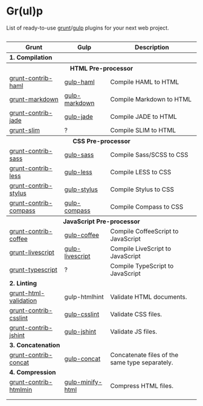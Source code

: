 Gr(ul)p
=======

List of ready-to-use [grunt](http://gruntjs.com/plugins)/[gulp](http://gratimax.github.io/search-gulp-plugins/) plugins for your next web project.

<table>
	<caption></caption>
	<colgroup>
		<col span="1"></col>
		<col span="1"></col>
		<col span="1"></col>
	</colgroup>
	<thead>
		<tr>
			<th scope="col">Grunt</th>
			<th scope="col">Gulp</th>
      <th scope="col">Description</th>
		</tr>
	</thead>
	<tfoot>
		<tr>
			<td></td>
			<td></td>
      <td></td>
		</tr>
	</tfoot>
	<tbody>
	  <tr>
      <td colspan="3"><strong>1. Compilation</strong></td>
    </tr>
    <tr>
      <th colspan="3">HTML Pre-processor</th>
    </tr>
    <tr>
      <td><a href="https://npmjs.org/package/grunt-contrib-haml">grunt-contrib-haml</a></td>
      <td><a href="https://npmjs.org/package/gulp-haml">gulp-haml</a></td>
      <td>Compile HAML to HTML</td>
    </tr>
    <tr>
      <td><a href="https://github.com/treasonx/grunt-markdown">grunt-markdown</a></td>
      <td><a href="https://npmjs.org/package/gulp-markdown">gulp-markdown</a></td>
      <td>Compile Markdown to HTML</td>
    </tr>
    <tr>
      <td><a href="https://github.com/gruntjs/grunt-contrib-jade">grunt-contrib-jade</a></td>
      <td><a href="https://npmjs.org/package/gulp-jade">gulp-jade</a></td>
      <td>Compile JADE to HTML</td>
    </tr>
    <tr>
      <td><a href="https://github.com/matsumos/grunt-slim">grunt-slim</a></td>
      <td>?</td>
      <td>Compile SLIM to HTML</td>
    </tr>
    <tr>
      <th colspan="3">CSS Pre-processor</th>
    </tr>
    <tr>
      <td><a href="https://github.com/gruntjs/grunt-contrib-sass">grunt-contrib-sass</a></td>
      <td><a href="https://npmjs.org/package/gulp-sass">gulp-sass</a></td>
      <td>Compile Sass/SCSS to CSS</td>
    </tr>
    <tr>
      <td><a href="https://github.com/gruntjs/grunt-contrib-less">grunt-contrib-less</a></td>
      <td><a href="https://npmjs.org/package/gulp-less">gulp-less</a></td>
      <td>Compile LESS to CSS</td>
    </tr>
    <tr>
      <td><a href="https://github.com/gruntjs/grunt-contrib-stylus">grunt-contrib-stylus</a></td>
      <td><a href="https://npmjs.org/package/gulp-stylus">gulp-stylus</a></td>
      <td>Compile Stylus to CSS</td>
    </tr>
    <tr>
      <td><a href="https://github.com/gruntjs/grunt-contrib-compass">grunt-contrib-compass</a></td>
      <td><a href="https://npmjs.org/package/gulp-compass">gulp-compass</a></td>
      <td>Compile Compass to CSS</td>
    </tr>
    <tr>
      <th colspan="3">JavaScript Pre-processor</th>
    </tr>
    <tr>
      <td><a href="https://github.com/gruntjs/grunt-contrib-coffee">grunt-contrib-coffee</a></td>
      <td><a href="https://npmjs.org/package/gulp-coffee">gulp-coffee</a></td>
      <td>Compile CoffeeScript to JavaScript</td>
    </tr>
    <tr>
      <td><a href="https://github.com/DavidSouther/grunt-livescript">grunt-livescript</a></td>
      <td><a href="https://npmjs.org/package/gulp-livescript">gulp-livescript</a></td>
      <td>Compile LiveScript to JavaScript</td>
    </tr>
    <tr>
      <td><a href="https://npmjs.org/package/grunt-typescript">grunt-typescript</a></td>
      <td>?</td>
      <td>Compile TypeScript to JavaScript</td>
    </tr>
    <tr>
      <td colspan="3"><strong>2. Linting</strong></td>
    </tr>
    <tr>
      <td><a href="https://github.com/praveenvijayan/grunt-html-validation">grunt-html-validation</a></td>
      <td><a hef="https://npmjs.org/package/gulp-htmlhint">gulp-htmlhint</a></td>
      <td>Validate HTML documents.</td>
    </tr>
    <tr>
      <td><a href="https://github.com/gruntjs/grunt-contrib-csslint">grunt-contrib-csslint</a></td>
      <td><a href="https://npmjs.org/package/gulp-csslint">gulp-csslint</a></td>
      <td>Validate CSS files.</td>
    </tr>
    <tr>
      <td><a href="https://github.com/gruntjs/grunt-contrib-jshint">grunt-contrib-jshint</a></td>
      <td><a href="https://npmjs.org/package/gulp-jshint">gulp-jshint</a></td>
      <td>Validate JS files.</td>
    </tr>
    <tr>
      <td colspan="3"><strong>3. Concatenation</strong></td>
    </tr>
    <tr>
      <td><a href="https://github.com/gruntjs/grunt-contrib-concat">grunt-contrib-concat</a></td>
      <td><a href="https://npmjs.org/package/gulp-concat">gulp-concat</a></td>
      <td>Concatenate files of the same type separately.</td>
    </tr>
    <tr>
      <td colspan="3"><strong>4. Compression</strong></td>
    </tr>
    <tr>
      <td><a href="https://github.com/gruntjs/grunt-contrib-htmlmin">grunt-contrib-htmlmin</a></td>
      <td><a href="https://npmjs.org/package/gulp-minify-html">gulp-minify-html</a></td>
      <td>Compress HTML files.</td>
    </tr>
    <tr>
      <td></td>
      <td></td>
      <td></td>
    </tr>
    <tr>
      <td></td>
      <td></td>
      <td></td>
    </tr>
	</tbody>
</table>
